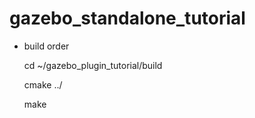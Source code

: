 # gazebo_standalone_tutorial

- build order

  cd ~/gazebo_plugin_tutorial/build

  cmake ../

  make
